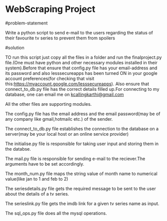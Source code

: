 # WebScraping Project

#problem-statement

Write a python script to send e-mail to the users regarding the status of their favourite tv series to prevent them from spoilers

#solution

TO run this script just copy all the files in a folder and run the finalproject.py file.(One must have python and other necessary modules installed in their system).Before that ensure that config.py file has your email-address and its password and also lesssecureapps has been turned ON in your google account preferences(for checking that visit this:https://myaccount.google.com/lesssecureapps). Also ensure that connect_to_db.py file has the correct details filled up.For connecting to my database, one can email me on kcallingkarthi@gmail.com

All the other files are supporting modules.

The config.py file has the email address and the email password(may be of any company like gmail,hotmailc etc.) of the sender.

The connect_to_db.py file establishes the connection to the database on a server(may be your local host or an online service provider)

The initialise.py file is responsible for taking user input and storing them in the databse.

The mail.py file is responsible for sending e-mail to the reciever.The arguments have to be set accordingly.

The month_num.py file maps the string value of month name to numerical value(like jan to 1 and feb to 2)

The seriesdetails.py file gets the required message to be sent to the user about the details of a tv series.

The serieslink.py file gets the imdb link for a given tv series name as input.

The sql_ops.py file does all the mysql operations.
